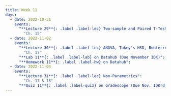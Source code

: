 ```yaml
---
title: Week 11
days:
  - date: 2022-10-31
    events:
      "**Lecture 29**{: .label .label-lec} Two-sample and Paired T-Tests":
        "Ch. 15"
  - date: 2022-11-02
    events:
      "**Lecture 30**{: .label .label-lec} ANOVA, Tukey's HSD, Bonferroni Method": 
        "Ch. 17"
      "**Lab 11**{: .label .label-lab} on Datahub (Due November IDK)":
      "**Homework 11**{: .label .label-hw} on Datahub":
  - date: 2022-11-04
    events:
      "**Lecture 31**{: .label .label-lec} Non-Parametrics":
        "Ch. 17 & 18"
      "**Quiz 11**{: .label .label-quiz} on Gradescope (Due Nov. IDKrd, 12:00 PM PST))":
---
```

